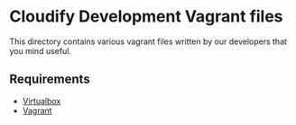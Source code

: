 Cloudify Development Vagrant files
==================================

This directory contains various vagrant files written by our developers that you mind useful.

## Requirements

- [Virtualbox](https://www.virtualbox.org/wiki/Downloads)
- [Vagrant](https://www.vagrantup.com/downloads)